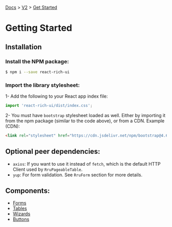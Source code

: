 [Docs](/) > [V2](/docs/v2/get-started) > [Get Started](/docs/v2/get-started)


# Getting Started

## Installation

### Install the NPM package:
```bash
$ npm i --save react-rich-ui
```

### Import the library stylesheet:
1- Add the following to your React app index file:
```js
import 'react-rich-ui/dist/index.css';
```

2- You must have `bootstrap` stylesheet loaded as well. Either by importing it from the npm package (similar to the code above), or from a CDN. Example (CDN):
```html
<link rel="stylesheet" href="https://cdn.jsdelivr.net/npm/bootstrap@4.6.0/dist/css/bootstrap.min.css" integrity="sha384-B0vP5xmATw1+K9KRQjQERJvTumQW0nPEzvF6L/Z6nronJ3oUOFUFpCjEUQouq2+l" crossorigin="anonymous">
```

## Optional peer dependencies:
- `axios`: If you want to use it instead of `fetch`, which is the default HTTP Client used by `RruPageableTable`.
- `yup`: For form validation. See `RruForm` section for more details.

## Components:
- [Forms](/docs/v2/components/RruForm)
- [Tables](/docs/v2/components/RruPageableTable)
- [Wizards](/docs/v2/components/RruStepsWizard)
- [Buttons](/docs/v2/components/RruButton)

